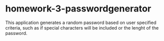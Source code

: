 # homework-3-passwordgenerator

This application generates a random password based on user specified criteria, such as if special characters will be included or the lenght of the password. 

